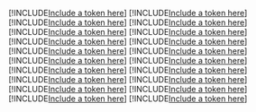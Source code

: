 [!INCLUDE[Include a token here](refs1522590074335/r1.md)]
[!INCLUDE[Include a token here](refs1522590074335/r2.md)]
[!INCLUDE[Include a token here](refs1522590074335/r3.md)]
[!INCLUDE[Include a token here](refs1522590074335/r4.md)]
[!INCLUDE[Include a token here](refs1522590074335/r5.md)]
[!INCLUDE[Include a token here](refs1522590074335/r6.md)]
[!INCLUDE[Include a token here](refs1522590074335/r7.md)]
[!INCLUDE[Include a token here](refs1522590074335/r8.md)]
[!INCLUDE[Include a token here](refs1522590074335/r9.md)]
[!INCLUDE[Include a token here](refs1522590074335/r10.md)]
[!INCLUDE[Include a token here](refs1522590074335/r11.md)]
[!INCLUDE[Include a token here](refs1522590074335/r12.md)]
[!INCLUDE[Include a token here](refs1522590074335/r13.md)]
[!INCLUDE[Include a token here](refs1522590074335/r14.md)]
[!INCLUDE[Include a token here](refs1522590074335/r15.md)]
[!INCLUDE[Include a token here](refs1522590074335/r16.md)]
[!INCLUDE[Include a token here](refs1522590074335/r17.md)]
[!INCLUDE[Include a token here](refs1522590074335/r18.md)]
[!INCLUDE[Include a token here](refs1522590074335/r19.md)]
[!INCLUDE[Include a token here](refs1522590074335/r20.md)]